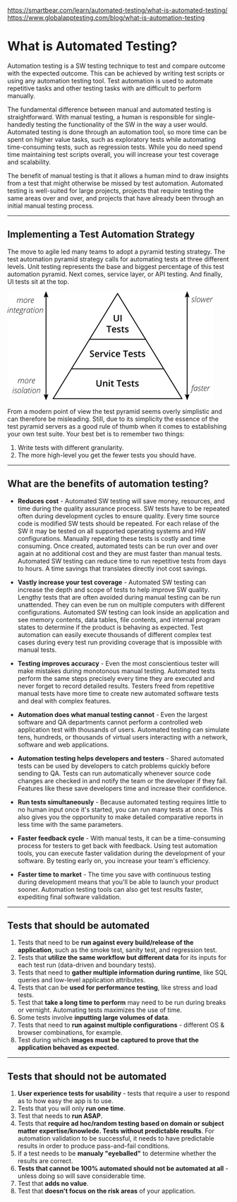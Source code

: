 https://smartbear.com/learn/automated-testing/what-is-automated-testing/
https://www.globalapptesting.com/blog/what-is-automation-testing


# What is Automated Testing?

Automation testing is a SW testing technique to test and compare outcome with the expected outcome. This can be achieved by writing test scripts or using any automation testing tool. Test automation is used to automate repetitive tasks and other testing tasks with are difficult to perform manually.

The fundamental difference between manual and automated testing is straightforward. With manual testing, a human is responsible for single-handedly testing the functionality of the SW in the way a user would. Automated testing is done through an automation tool, so more time can be spent on higher value tasks, such as exploratory tests while automating time-consuming tests, such as regression tests. While you do need spend time maintaining test scripts overall, you will increase your test coverage and scalability.

The benefit of manual testing is that it allows a human mind to draw insights from a test that might otherwise be missed by test automation. Automated testing is well-suited for large projects, projects that require testing the same areas over and over, and projects that have already been through an initial manual testing process.

<hr>

## Implementing a Test Automation Strategy

The move to agile led many teams to adopt a pyramid testing strategy. The test automation pyramid strategy calls for automating tests at three different levels. Unit testing represents the base and biggest percentage of this test automation pyramid. Next comes, service layer, or API testing. And finally, UI tests sit at the top.

![Test Pyramid](../00_resources/01_img/test_automation/testPyramid.png)

From a modern point of view the test pyramid seems overly simplistic and can therefore be misleading. Still, due to its simplicity the essence of the test pyramid servers as a good rule of thumb when it comes to establishing your own test suite. Your best bet is to remember two things:

1. Write tests with different granularity.
2. The more high-level you get the fewer tests you should have.

<hr>

## What are the benefits of automation testing?

- **Reduces cost** - Automated SW testing will save money, resources, and time during the quality assurance process. SW tests have to be repeated often during development cycles to ensure quality. Every time source code is modified SW tests should be repeated. For each relase of the SW it may be tested on all supported operating systems and HW configurations. Manually repeating these tests is costly and time consuming. Once created, automated tests can be run over and over again at no additional cost and they are must faster than manual tests. Automated SW testing can reduce time to run repetitive tests from days to hours. A time savings that translates directly inot cost savings.

- **Vastly increase your test coverage** - Automated SW testing can increase the depth and scope of tests to help improve SW quality. Lengthy tests that are often avoided during manual testing can be run unattended. They can even be run on multiple computers with different configurations. Automated SW testing can look inside an application and see memory contents, data tables, file contents, and internal program states to determine if the product is behaving as expected. Test automation can easily execute thousands of different complex test cases during every test run providing coverage that is impossible with manual tests.

- **Testing improves accuracy** - Even the most conscientious tester will make mistakes during monotonous manual testing. Automated tests perform the same steps precisely every time they are executed and never forget to record detailed results. Testers freed from repetitive manual tests have more time to create new automated software tests and deal with complex features.

- **Automation does what manual testing cannot** - Even the largest software and QA departments cannot perform a controlled web application test with thousands of users. Automated testing can simulate tens, hundreds, or thousands of virtual users interacting with a network, software and web applications.

- **Automation testing helps developers and testers** - Shared automated tests can be used by developers to catch problems quickly before sending to QA. Tests can run automatically whenever source code changes are checked in and notify the team or the developer if they fail. Features like these save developers time and increase their confidence.

- **Run tests simultaneously** - Because automated testing requires little to no human input once it's started, you can run many tests at once. This also gives you the opportunity to make detailed comparative reports in less time with the same parameters.

- **Faster feedback cycle** - With manual tests, it can be a time-consuming process for testers to get back with feedback. Using test automation tools, you can execute faster validation during the development of your software. By testing early on, you increase your team's efficiency.

- **Faster time to market** - The time you save with continuous testing during development means that you'll be able to launch your product sooner. Automation testing tools can also get test results faster, expediting final software validation.

<hr>

## Tests that should be automated

1. Tests that need to be **run against every build/release of the application**, such as the smoke test, sanity test, and regression test.
2. Tests that **utilize the same workflow but different data** for its inputs for each test run (data-driven and boundary tests).
3. Tests that need to **gather multiple information during runtime**, like SQL queries and low-level application attributes.
4. Tests that can be **used for performance testing**, like stress and load tests.
5. Test that **take a long time to perform** may need to be run during breaks or vernight. Automating tests maximizes the use of time.
6. Some tests involve **inputting large volumes of data**.
7. Tests that need to **run against multiple configurations** - different OS & browser combinations, for example.
8. Test during which **images must be captured to prove that the application behaved as expected**.

<hr>

## Tests that should not be automated

1. **User experience tests for usability** - tests that require a user to respond as to how easy the app is to use.
2. Tests that you will only **run one time**.
3. Test that needs to **run ASAP**.
4. Tests that **require ad hoc/random testing based on domain or subject matter expertise/knowlede. Tests without predictable results**. For automation validation to be successful, it needs to have predictable results in order to produce pass-and-fail conditions.
5. If a test needs to be **manualy "eyeballed"** to determine whether the results are correct.
6. **Tests that cannot be 100% automated should not be automated at all** - unless doing so will save considerable time.
7. Test that **adds no value**.
8. Test that **doesn't focus on the risk areas** of your application.